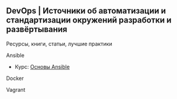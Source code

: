 DevOps | Источники об автоматизации и стандартизации окружений разработки и развёртывания
-----------------------------------------------------------------------------------------
Ресурсы, книги, статьи, лучшие практики  

Ansible  

* Курс: [Основы Ansible](https://ru.hexlet.io/courses/ansible)

Docker  

Vagrant  

